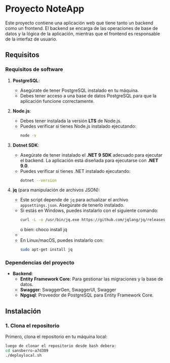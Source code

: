 # Proyecto NoteApp

Este proyecto contiene una aplicación web que tiene tanto un backend como un frontend. El backend se encarga de las operaciones de base de datos y la lógica de la aplicación, mientras que el frontend es responsable de la interfaz de usuario.

## Requisitos

### Requisitos de software

1. **PostgreSQL**:
    - Asegúrate de tener PostgreSQL instalado en tu máquina.
    - Debes tener acceso a una base de datos PostgreSQL para que la aplicación funcione correctamente.

2. **Node.js**:
    - Debes tener instalada la versión **LTS** de Node.js.
    - Puedes verificar si tienes Node.js instalado ejecutando:
      ```bash
      node -v
      ```

3. **Dotnet SDK**:
    - Asegúrate de tener instalado el **.NET 9 SDK** adecuado para ejecutar el backend. La aplicación está diseñada para ejecutarse con **.NET 9.0**.
    - Puedes verificar si tienes .NET instalado ejecutando:
      ```bash
      dotnet --version
      ```

4. **jq** (para manipulación de archivos JSON):
    - Este script depende de `jq` para actualizar el archivo `appsettings.json`. Asegúrate de tenerlo instalado.
    - Si estás en Windows, puedes instalarlo con el siguiente comando:
      ```bash
      curl -L -o /usr/bin/jq.exe https://github.com/jqlang/jq/releases/latest/download/jq-win64.exe
      ```
      o bien:
      choco install jq
    - 
    - En Linux/macOS, puedes instalarlo con:
      ```bash
      sudo apt-get install jq
      ```

### Dependencias del proyecto

- **Backend**:
    - **Entity Framework Core**: Para gestionar las migraciones y la base de datos.
    - **Swagger**: SwaggerGen, SwaggerUI, Swagger
    - **Npgsql**: Proveedor de PostgreSQL para Entity Framework Core.

## Instalación

### 1. Clona el repositorio

Primero, clona el repositorio en tu máquina local:

```bash
luego de clonar el repositorio desde bash debera:
cd sansberro-a7d309
./deploylocal.sh

